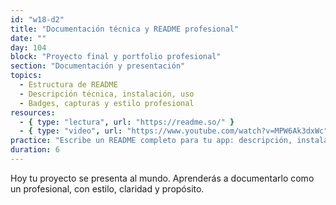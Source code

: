 ```yaml
---
id: "w18-d2"
title: "Documentación técnica y README profesional"
date: ""
day: 104
block: "Proyecto final y portfolio profesional"
section: "Documentación y presentación"
topics:
  - Estructura de README
  - Descripción técnica, instalación, uso
  - Badges, capturas y estilo profesional
resources:
  - { type: "lectura", url: "https://readme.so/" }
  - { type: "video", url: "https://www.youtube.com/watch?v=MPW6Ak3dxWc" }
practice: "Escribe un README completo para tu app: descripción, instalación, uso, tecnologías, capturas y enlaces."
duration: 6
---
```


Hoy tu proyecto se presenta al mundo. Aprenderás a documentarlo como un profesional, con estilo, claridad y propósito.